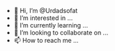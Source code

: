 - 👋 Hi, I’m @Urdadsofat
- 👀 I’m interested in ...
- 🌱 I’m currently learning ...
- 💞️ I’m looking to collaborate on ...
- 📫 How to reach me ...

<!---
Urdadsofat/Urdadsofat is a ✨ special ✨ repository because its `README.md` (this file) appears on your GitHub profile.
You can click the Preview link to take a look at your changes.
--->
